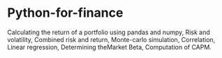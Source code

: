 # Python-for-finance


Calculating the return of a portfolio using pandas and numpy, 
Risk and volatility,
Combined risk and return,
Monte-carlo simulation,
Correlation, 
Linear regression, 
Determining theMarket Beta, 
Computation of CAPM.
  
